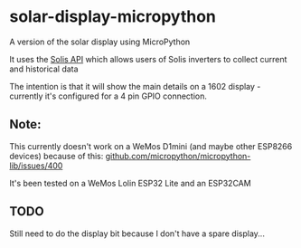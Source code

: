 # solar-display-micropython
A version of the solar display using MicroPython

It uses the [Solis API](https://solis-service.solisinverters.com/en/support/solutions/articles/44002212561-api-access-soliscloud) which allows users of Solis inverters to collect current and historical data

The intention is that it will show the main details on a 1602 display - currently it's configured for a 4 pin GPIO connection.


## Note:
This currently doesn't work on a WeMos D1mini (and maybe other ESP8266 devices) because of this:
[github.com/micropython/micropython-lib/issues/400](https://github.com/micropython/micropython-lib/issues/400) 

It's been tested on a WeMos Lolin ESP32 Lite and an ESP32CAM

## TODO
Still need to do the display bit because I don't have a spare display...